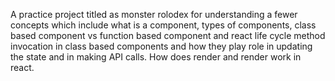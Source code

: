 A practice project titled as monster rolodex for understanding a fewer concepts which include what is a component, types of components, class based component vs function based component and react life cycle method invocation in class based components and how they play role in updating the state and in making API calls. How does render and render work in react.

